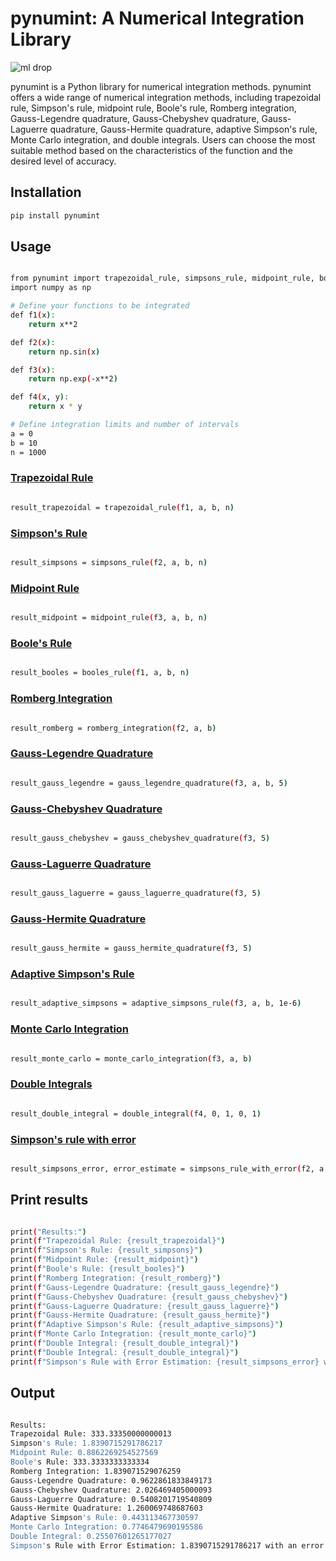# pynumint: A Numerical Integration Library
![ml drop](https://github.com/CodeSleuthX/pynumint/assets/142811259/b7d21ac6-c862-42d9-b64e-23dd2f732d8f)

pynumint is a Python library for numerical integration methods.
pynumint offers a wide range of numerical integration methods, including trapezoidal rule, Simpson's rule, midpoint rule, Boole's rule, Romberg integration, Gauss-Legendre quadrature, Gauss-Chebyshev quadrature, Gauss-Laguerre quadrature, Gauss-Hermite quadrature, adaptive Simpson's rule, Monte Carlo integration, and double integrals. Users can choose the most suitable method based on the characteristics of the function and the desired level of accuracy.

## Installation

```bash
pip install pynumint

```

## Usage
```bash

from pynumint import trapezoidal_rule, simpsons_rule, midpoint_rule, booles_rule, romberg_integration, gauss_legendre_quadrature, gauss_chebyshev_quadrature, gauss_laguerre_quadrature, gauss_hermite_quadrature, adaptive_simpsons_rule, monte_carlo_integration, double_integral, simpsons_rule_with_error
import numpy as np

# Define your functions to be integrated
def f1(x):
    return x**2

def f2(x):
    return np.sin(x)

def f3(x):
    return np.exp(-x**2)

def f4(x, y):
    return x * y

# Define integration limits and number of intervals
a = 0
b = 10
n = 1000

```
### [Trapezoidal Rule](https://en.wikipedia.org/wiki/Trapezoidal_rule)
```bash

result_trapezoidal = trapezoidal_rule(f1, a, b, n)

```
### [Simpson's Rule](https://en.wikipedia.org/wiki/Simpson%27s_rule)
```bash

result_simpsons = simpsons_rule(f2, a, b, n)

```
### [Midpoint Rule](https://en.wikipedia.org/wiki/Riemann_sum)
```bash

result_midpoint = midpoint_rule(f3, a, b, n)

```
### [Boole's Rule](https://en.wikipedia.org/wiki/Boole%27s_rule)
```bash

result_booles = booles_rule(f1, a, b, n)

```
### [Romberg Integration](https://en.wikipedia.org/wiki/Romberg%27s_method)
```bash

result_romberg = romberg_integration(f2, a, b)

```
### [Gauss-Legendre Quadrature](https://en.wikipedia.org/wiki/Gauss%E2%80%93Legendre_quadrature)
```bash

result_gauss_legendre = gauss_legendre_quadrature(f3, a, b, 5)

```
### [Gauss-Chebyshev Quadrature](https://en.wikipedia.org/wiki/Chebyshev%E2%80%93Gauss_quadrature)
```bash

result_gauss_chebyshev = gauss_chebyshev_quadrature(f3, 5)

```
### [Gauss-Laguerre Quadrature](https://en.wikipedia.org/wiki/Gauss%E2%80%93Laguerre_quadrature)
```bash

result_gauss_laguerre = gauss_laguerre_quadrature(f3, 5)

```
### [Gauss-Hermite Quadrature](https://en.wikipedia.org/wiki/Gauss%E2%80%93Hermite_quadrature)
```bash

result_gauss_hermite = gauss_hermite_quadrature(f3, 5)

```
### [Adaptive Simpson's Rule](https://en.wikipedia.org/wiki/Adaptive_Simpson%27s_method)
```bash

result_adaptive_simpsons = adaptive_simpsons_rule(f3, a, b, 1e-6)

```
### [Monte Carlo Integration](https://en.wikipedia.org/wiki/Monte_Carlo_integration)
```bash

result_monte_carlo = monte_carlo_integration(f3, a, b)

```
### [Double Integrals](https://en.wikipedia.org/wiki/Multiple_integral)
```bash

result_double_integral = double_integral(f4, 0, 1, 0, 1)

```

### [Simpson's rule with error](https://en.wikipedia.org/wiki/Simpson%27s_rule)
```bash

result_simpsons_error, error_estimate = simpsons_rule_with_error(f2, a, b, n)

```

## Print results
```bash

print("Results:")
print(f"Trapezoidal Rule: {result_trapezoidal}")
print(f"Simpson's Rule: {result_simpsons}")
print(f"Midpoint Rule: {result_midpoint}")
print(f"Boole's Rule: {result_booles}")
print(f"Romberg Integration: {result_romberg}")
print(f"Gauss-Legendre Quadrature: {result_gauss_legendre}")
print(f"Gauss-Chebyshev Quadrature: {result_gauss_chebyshev}")
print(f"Gauss-Laguerre Quadrature: {result_gauss_laguerre}")
print(f"Gauss-Hermite Quadrature: {result_gauss_hermite}")
print(f"Adaptive Simpson's Rule: {result_adaptive_simpsons}")
print(f"Monte Carlo Integration: {result_monte_carlo}")
print(f"Double Integral: {result_double_integral}")
print(f"Double Integral: {result_double_integral}")
print(f"Simpson's Rule with Error Estimation: {result_simpsons_error} with an error estimate of {error_estimate}")

```

## Output
```bash 

Results:
Trapezoidal Rule: 333.33350000000013
Simpson's Rule: 1.8390715291786217
Midpoint Rule: 0.8862269254527569
Boole's Rule: 333.3333333333334
Romberg Integration: 1.839071529076259
Gauss-Legendre Quadrature: 0.9622861833849173
Gauss-Chebyshev Quadrature: 2.026469405000093
Gauss-Laguerre Quadrature: 0.5408201719540809
Gauss-Hermite Quadrature: 1.260069748687603
Adaptive Simpson's Rule: 0.443113467730597
Monte Carlo Integration: 0.7746479690195586
Double Integral: 0.25507601265177027
Simpson's Rule with Error Estimation: 1.8390715291786217 with an error estimate of 5.555553794065748e-06

```

